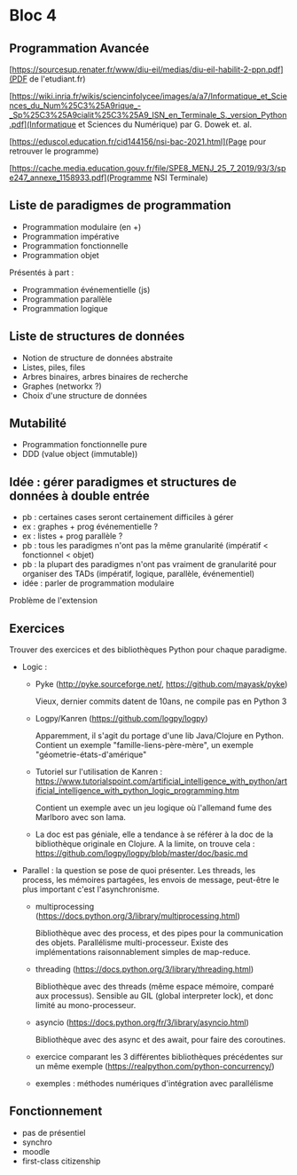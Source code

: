# Bloc 4

## Programmation Avancée

[https://sourcesup.renater.fr/www/diu-eil/medias/diu-eil-habilit-2-ppn.pdf](PDF de l'etudiant.fr)

[https://wiki.inria.fr/wikis/sciencinfolycee/images/a/a7/Informatique_et_Sciences_du_Num%25C3%25A9rique_-_Sp%25C3%25A9cialit%25C3%25A9_ISN_en_Terminale_S._version_Python.pdf](Informatique et Sciences du Numérique) par G. Dowek et. al.

[https://eduscol.education.fr/cid144156/nsi-bac-2021.html](Page pour retrouver le programme)

[https://cache.media.education.gouv.fr/file/SPE8_MENJ_25_7_2019/93/3/spe247_annexe_1158933.pdf](Programme NSI Terminale)

## Liste de paradigmes de programmation

- Programmation modulaire      (en +)
- Programmation impérative
- Programmation fonctionnelle
- Programmation objet

Présentés à part :

- Programmation événementielle (js)
- Programmation parallèle
- Programmation logique

## Liste de structures de données

- Notion de structure de données abstraite
- Listes, piles, files
- Arbres binaires, arbres binaires de recherche
- Graphes (networkx ?)
- Choix d'une structure de données

## Mutabilité

- Programmation fonctionnelle pure
- DDD (value object (immutable))

## Idée : gérer paradigmes et structures de données à double entrée

- pb : certaines cases seront certainement difficiles à gérer
- ex : graphes + prog événementielle ?
- ex : listes + prog parallèle ?
- pb : tous les paradigmes n'ont pas la même granularité (impératif <
  fonctionnel < objet)
- pb : la plupart des paradigmes n'ont pas vraiment de granularité
  pour organiser des TADs (impératif, logique, parallèle,
  événementiel)
- idée : parler de programmation modulaire

Problème de l'extension

## Exercices

Trouver des exercices et des bibliothèques Python pour chaque
paradigme.

- Logic :
  * Pyke (http://pyke.sourceforge.net/, https://github.com/mayask/pyke)

	Vieux, dernier commits datent de 10ans, ne compile pas en Python 3

  * Logpy/Kanren (https://github.com/logpy/logpy)

    Apparemment, il s'agit du portage d'une lib Java/Clojure en
    Python.  Contient un exemple "famille-liens-père-mère", un exemple
    "géometrie-états-d'amérique"

  * Tutoriel sur l'utilisation de Kanren :
  https://www.tutorialspoint.com/artificial_intelligence_with_python/artificial_intelligence_with_python_logic_programming.htm

	Contient un exemple avec un jeu logique où l'allemand fume des
    Marlboro avec son lama.

  * La doc est pas géniale, elle a tendance à se référer à la doc de
    la bibliothèque originale en Clojure. A la limite, on trouve
    cela : https://github.com/logpy/logpy/blob/master/doc/basic.md


- Parallel : la question se pose de quoi présenter. Les threads, les
  process, les mémoires partagées, les envois de message, peut-être le
  plus important c'est l'asynchronisme.

  * multiprocessing (https://docs.python.org/3/library/multiprocessing.html)

	Bibliothèque avec des process, et des pipes pour la communication
    des objets. Parallélisme multi-processeur.  Existe des
    implémentations raisonnablement simples de map-reduce.

  * threading (https://docs.python.org/3/library/threading.html)

    Bibliothèque avec des threads (même espace mémoire, comparé aux
    processus). Sensible au GIL (global interpreter lock), et donc
    limité au mono-processeur.

  * asyncio (https://docs.python.org/fr/3/library/asyncio.html)

	Bibliothèque avec des async et des await, pour faire des coroutines.

  * exercice comparant les 3 différentes bibliothèques précédentes sur
    un même exemple (https://realpython.com/python-concurrency/)

  * exemples : méthodes numériques d'intégration avec parallélisme


## Fonctionnement

- pas de présentiel
- synchro
- moodle
- first-class citizenship
